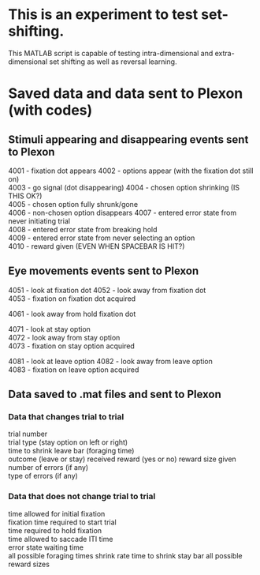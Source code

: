 # This is an experiment to test set-shifting.
This MATLAB script is capable of testing intra-dimensional and extra-dimensional set shifting as well as reversal learning.

# Saved data and data sent to Plexon (with codes)

## Stimuli appearing and disappearing events sent to Plexon

4001 - fixation dot appears	
4002 - options appear (with the fixation dot still on)	
4003 - go signal (dot disappearing)	
4004 - chosen option shrinking (IS THIS OK?)	
4005 - chosen option fully shrunk/gone	
4006 - non-chosen option disappears	
4007 - entered error state from never initiating trial	
4008 - entered error state from breaking hold	
4009 - entered error state from never selecting an option	
4010 - reward given (EVEN WHEN SPACEBAR IS HIT?)	

## Eye movements events sent to Plexon

4051 - look at fixation dot	
4052 - look away from fixation dot	
4053 - fixation on fixation dot acquired	

4061 - look away from hold fixation dot	

4071 - look at stay option	
4072 - look away from stay option	
4073 - fixation on stay option acquired	

4081 - look at leave option	
4082 - look away from leave option	
4083 - fixation on leave option acquired	

## Data saved to .mat files and sent to Plexon

### Data that changes trial to trial

trial number	
trial type (stay option on left or right)	
time to shrink leave bar (foraging time)	
outcome (leave or stay)	
received reward (yes or no)	
reward size given	
number of errors (if any)	
type of errors (if any)	

### Data that does not change trial to trial

time allowed for initial fixation	
fixation time required to start trial	
time required to hold fixation	
time allowed to saccade	
ITI time	
error state waiting time	
all possible foraging times	
shrink rate	
time to shrink stay bar	
all possible reward sizes	
